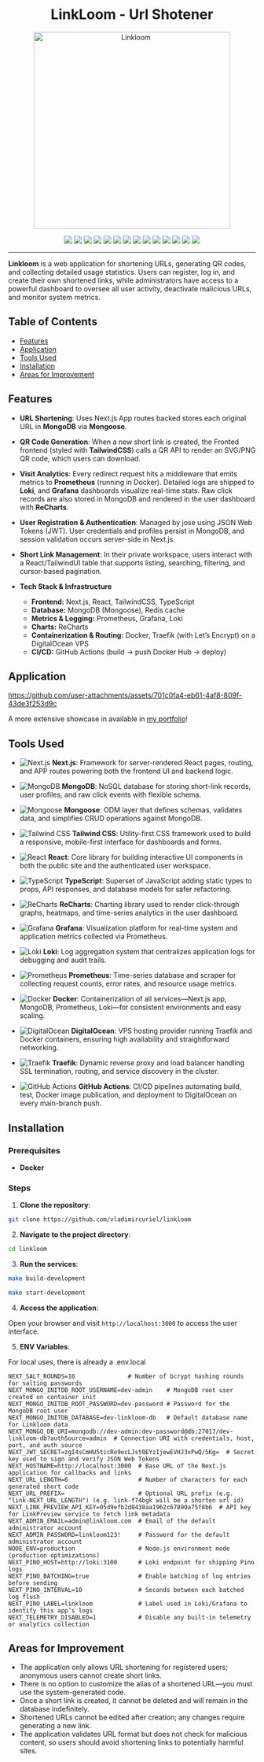 <h1 align="center">
   LinkLoom - Url Shotener
</h1>

<p align="center"> 
  <img src="https://github.com/user-attachments/assets/d0211d9c-afa6-4963-93c7-89727ea06bb9" alt="Linkloom" width="400"/> 
</p>

<div align="center">  
  <img src="https://img.shields.io/badge/NextJS-444?style=for-the-badge&logo=next.js&logoColor=white" />  
  <img src="https://img.shields.io/badge/MongoDB-2e4e35?style=for-the-badge&logo=mongodb&logoColor=47A248" />  
  <img src="https://img.shields.io/badge/Mongoose-552222?style=for-the-badge&logo=mongoose&logoColor=ff6a6a" />  
  <img src="https://img.shields.io/badge/TailwindCSS-355c5b?style=for-the-badge&logo=tailwind-css&logoColor=38B2AC" />  
  <img src="https://img.shields.io/badge/React-34495e?style=for-the-badge&logo=react&logoColor=61DAFB" />  
  <img src="https://img.shields.io/badge/TypeScript-2c3e50?style=for-the-badge&logo=typescript&logoColor=3178C6" />  
  <img src="https://img.shields.io/badge/ReCharts-4a1c1c?style=for-the-badge&logo=recharts&logoColor=D00000" />  
  <img src="https://img.shields.io/badge/Grafana-3d2a1f?style=for-the-badge&logo=grafana&logoColor=F46800" />  
  <img src="https://img.shields.io/badge/Loki-555?style=for-the-badge&logo=loki&logoColor=999" />  
  <img src="https://img.shields.io/badge/Prometheus-3d1c15?style=for-the-badge&logo=prometheus&logoColor=E6522C" />  
  <img src="https://img.shields.io/badge/Docker-1b3c52?style=for-the-badge&logo=docker&logoColor=2496ED" />  
  <img src="https://img.shields.io/badge/DigitalOcean-1a2c40?style=for-the-badge&logo=digitalocean&logoColor=0080FF" />  
  <img src="https://img.shields.io/badge/Traefik-204b44?style=for-the-badge&logo=traefik&logoColor=0ED7B5" />  
  <img src="https://img.shields.io/badge/GitHub_Actions-1b2d50?style=for-the-badge&logo=github-actions&logoColor=2088FF" />  
</div>  

---

**Linkloom** is a web application for shortening URLs, generating QR codes, and collecting detailed usage statistics. Users can register, log in, and create their own shortened links, while administrators have access to a powerful dashboard to oversee all user activity, deactivate malicious URLs, and monitor system metrics.

## Table of Contents

- [Features](#features)
- [Application](#application)
- [Tools Used](#tools-used)
- [Installation](#installation)
- [Areas for Improvement](#areas-for-improvement)

## Features

- **URL Shortening**: Uses Next.js App routes backed stores each original URL in **MongoDB** via **Mongoose**.

- **QR Code Generation**: When a new short link is created, the Fronted frontend (styled with **TailwindCSS**) calls a QR API to render an SVG/PNG QR code, which users can download.

- **Visit Analytics**: Every redirect request hits a middleware that emits metrics to **Prometheus** (running in Docker). Detailed logs are shipped to **Loki**, and **Grafana** dashboards visualize real-time stats. Raw click records are also stored in MongoDB and rendered in the user dashboard with **ReCharts**.

- **User Registration & Authentication**: Managed by jose using JSON Web Tokens (JWT). User credentials and profiles persist in MongoDB, and session validation occurs server-side in Next.js.

- **Short Link Management**: In their private workspace, users interact with a React/TailwindUI table that supports listing, searching, filtering, and cursor-based pagination.

- **Tech Stack & Infrastructure**  
  - **Frontend:** Next.js, React, TailwindCSS, TypeScript  
  - **Database:** MongoDB (Mongoose), Redis cache  
  - **Metrics & Logging:** Prometheus, Grafana, Loki  
  - **Charts:** ReCharts  
  - **Containerization & Routing:** Docker, Traefik (with Let’s Encrypt) on a DigitalOcean VPS  
  - **CI/CD:** GitHub Actions (build → push Docker Hub → deploy)  

## Application

https://github.com/user-attachments/assets/701c0fa4-eb61-4af8-809f-43de3f253d9c

A more extensive showcase in available in [my portfolio](https://vladimircuriel.com/posts/1_linkloom/)!

## Tools Used

- ![Next.js](https://img.shields.io/badge/NextJS-000000?logo=next.js&logoColor=white&style=flat-square) **Next.js**: Framework for server-rendered React pages, routing, and APP routes powering both the frontend UI and backend logic.

- ![MongoDB](https://img.shields.io/badge/MongoDB-47A248?logo=mongodb&logoColor=white&style=flat-square) **MongoDB**: NoSQL database for storing short-link records, user profiles, and raw click events with flexible schema.

- ![Mongoose](https://img.shields.io/badge/Mongoose-880000?logo=mongoose&logoColor=white&style=flat-square) **Mongoose**: ODM layer that defines schemas, validates data, and simplifies CRUD operations against MongoDB.

- ![Tailwind CSS](https://img.shields.io/badge/TailwindCSS-38B2AC?logo=tailwind-css&logoColor=white&style=flat-square) **Tailwind CSS**: Utility-first CSS framework used to build a responsive, mobile-first interface for dashboards and forms.

- ![React](https://img.shields.io/badge/React-61DAFB?logo=react&logoColor=black&style=flat-square) **React**: Core library for building interactive UI components in both the public site and the authenticated user workspace.

- ![TypeScript](https://img.shields.io/badge/TypeScript-3178C6?logo=typescript&logoColor=white&style=flat-square) **TypeScript**: Superset of JavaScript adding static types to props, API responses, and database models for safer refactoring.

- ![ReCharts](https://img.shields.io/badge/ReCharts-D00000?logo=recharts&logoColor=white&style=flat-square) **ReCharts**: Charting library used to render click-through graphs, heatmaps, and time-series analytics in the user dashboard.

- ![Grafana](https://img.shields.io/badge/Grafana-F46800?logo=grafana&logoColor=white&style=flat-square) **Grafana**: Visualization platform for real-time system and application metrics collected via Prometheus.

- ![Loki](https://img.shields.io/badge/Loki-FFFFFF?logo=loki&logoColor=black&style=flat-square) **Loki**: Log aggregation system that centralizes application logs for debugging and audit trails.

- ![Prometheus](https://img.shields.io/badge/Prometheus-E6522C?logo=prometheus&logoColor=white&style=flat-square) **Prometheus**: Time-series database and scraper for collecting request counts, error rates, and resource usage metrics.

- ![Docker](https://img.shields.io/badge/Docker-2496ED?logo=docker&logoColor=white&style=flat-square) **Docker**: Containerization of all services—Next.js app, MongoDB, Prometheus, Loki—for consistent environments and easy scaling.

- ![DigitalOcean](https://img.shields.io/badge/DigitalOcean-0080FF?logo=digitalocean&logoColor=white&style=flat-square) **DigitalOcean**: VPS hosting provider running Traefik and Docker containers, ensuring high availability and straightforward networking.

- ![Traefik](https://img.shields.io/badge/Traefik-0ED7B5?logo=traefik&logoColor=white&style=flat-square) **Traefik**: Dynamic reverse proxy and load balancer handling SSL termination, routing, and service discovery in the cluster.

- ![GitHub Actions](https://img.shields.io/badge/GitHub_Actions-2088FF?logo=github-actions&logoColor=white&style=flat-square) **GitHub Actions**: CI/CD pipelines automating build, test, Docker image publication, and deployment to DigitalOcean on every main-branch push.


## Installation

### Prerequisites

- **Docker**

### Steps

1. **Clone the repository**:

```bash
git clone https://github.com/vladimircuriel/linkloom
```

2. **Navigate to the project directory**:

```bash
cd linkloom
```
   
3. **Run the services**:

```bash
make build-development
```

```bash
make start-development
```

   
4. **Access the application**:

Open your browser and visit `http://localhost:3000` to access the user interface.

5. **ENV Variables**:

For local uses, there is already a .env.local

  ```dotenv
NEXT_SALT_ROUNDS=10               # Number of bcrypt hashing rounds for salting passwords
NEXT_MONGO_INITDB_ROOT_USERNAME=dev-admin    # MongoDB root user created on container init
NEXT_MONGO_INITDB_ROOT_PASSWORD=dev-password # Password for the MongoDB root user
NEXT_MONGO_INITDB_DATABASE=dev-linkloom-db   # Default database name for Linkloom data
NEXT_MONGO_DB_URI=mongodb://dev-admin:dev-password@db:27017/dev-linkloom-db?authSource=admin  # Connection URI with credentials, host, port, and auth source
NEXT_JWT_SECRET=zgI4sCmHU5ticRe9ecLJst0EYzIjewEVHJ3xPwQ/5Kg=  # Secret key used to sign and verify JSON Web Tokens
NEXT_HOSTNAME=http://localhost:3000  # Base URL of the Next.js application for callbacks and links
NEXT_URL_LENGTH=6                    # Number of characters for each generated short code
NEXT_URL_PREFIX=                     # Optional URL prefix (e.g. "link-NEXT_URL_LENGTH") (e.g. link-f74bgk will be a shorten url id)
NEXT_LINK_PREVIEW_API_KEY=05d9efb2d8438aa1962c67890a75f8b6  # API key for LinkPreview service to fetch link metadata
NEXT_ADMIN_EMAIL=admin@linkloom.com  # Email of the default administrator account
NEXT_ADMIN_PASSWORD=linkloom123!     # Password for the default administrator account
NODE_ENV=production                  # Node.js environment mode (production optimizations)
NEXT_PINO_HOST=http://loki:3100      # Loki endpoint for shipping Pino logs
NEXT_PINO_BATCHING=true              # Enable batching of log entries before sending
NEXT_PINO_INTERVAL=10                # Seconds between each batched log flush
NEXT_PINO_LABEL=linkloom             # Label used in Loki/Grafana to identify this app’s logs
NEXT_TELEMETRY_DISABLED=1            # Disable any built-in telemetry or analytics collection
  ```

## Areas for Improvement

- The application only allows URL shortening for registered users; anonymous users cannot create short links.  
- There is no option to customize the alias of a shortened URL—you must use the system-generated code.  
- Once a short link is created, it cannot be deleted and will remain in the database indefinitely.  
- Shortened URLs cannot be edited after creation; any changes require generating a new link.  
- The application validates URL format but does not check for malicious content, so users should avoid shortening links to potentially harmful sites.  

